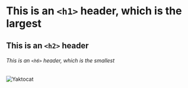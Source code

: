 # This is an `<h1>` header, which is the largest

## This is an `<h2>` header

###### This is an `<h6>` header, which is the smallest

![Yaktocat](https://octodex.github.com/images/yaktocat.png)
